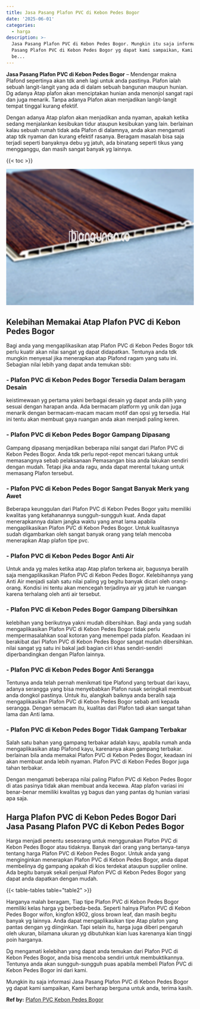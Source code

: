 ```yaml
---
title: Jasa Pasang Plafon PVC di Kebon Pedes Bogor
date: '2025-06-01'
categories:
  - harga
description: >-
  Jasa Pasang Plafon PVC di Kebon Pedes Bogor. Mungkin itu saja informasi Jasa
  Pasang Plafon PVC di Kebon Pedes Bogor yg dapat kami sampaikan, Kami berharap
  be...
---
```


**Jasa Pasang Plafon PVC di Kebon Pedes Bogor** – Mendengar makna Plafond sepertinya akan tdk aneh lagi untuk anda pastinya. Plafon ialah sebuah langit-langit yang ada di dalam sebuah bangunan maupun hunian. Dg adanya Atap plafon akan menciptakan hunian anda menonjol sangat rapi dan juga menarik. Tanpa adanya Plafon akan menjadikan langit-langit tempat tinggal kurang efektif.

Dengan adanya Atap plafon akan menjadikan anda nyaman, apakah ketika sedang menjalankan kesibukan tidur ataupun kesibukan yang lain. berlainan kalau sebuah rumah tidak ada Plafon di dalamnya, anda akan mengamati atap tdk nyaman dan kurang efektif rasanya. Beragam masalah bisa saja terjadi seperti banyaknya debu yg jatuh, ada binatang seperti tikus yang mengganggu, dan masih sangat banyak yg lainnya.

{{< toc >}}

![Jasa Pasang Plafon PVC di Kebon Pedes Bogor](/images/flafond-pvc-murah03.png)

## Kelebihan Memakai Atap Plafon PVC di Kebon Pedes Bogor

Bagi anda yang mengaplikasikan atap Plafon PVC di Kebon Pedes Bogor tdk perlu kuatir akan nilai sangat yg dapat didapatkan. Tentunya anda tdk mungkin menyesal jika menerapkan atap Plafond ragam yang satu ini. Sebagian nilai lebih yang dapat anda temukan sbb:

### \- Plafon PVC di Kebon Pedes Bogor Tersedia Dalam beragam Desain

keistimewaan yg pertama yakni berbagai desain yg dapat anda pilih yang sesuai dengan harapan anda. Ada bermacam platform yg unik dan juga menarik dengan bermacam-macam macam motif dan opsi yg tersedia. Hal ini tentu akan membuat gaya ruangan anda akan menjadi paling keren.

### \- Plafon PVC di Kebon Pedes Bogor Gampang Dipasang

Gampang dipasang menjadikan beberapa nilai sangat dari Plafon PVC di Kebon Pedes Bogor. Anda tdk perlu repot-repot mencari tukang untuk memasangnya sebab pelaksanaan Pemasangan bisa anda lakukan sendiri dengan mudah. Tetapi jika anda ragu, anda dapat merental tukang untuk memasang Plafon tersebut.

### \- Plafon PVC di Kebon Pedes Bogor Sangat Banyak Merk yang Awet

Beberapa keunggulan dari Plafon PVC di Kebon Pedes Bogor yaitu memiliki kwalitas yang ketahanannya sungguh-sungguh kuat. Anda dapat menerapkannya dalam jangka waktu yang amat lama apabila mengaplikasikan Plafon PVC di Kebon Pedes Bogor. Untuk kualitasnya sudah digambarkan oleh sangat banyak orang yang telah mencoba menerapkan Atap plafon tipe pvc.

### \- Plafon PVC di Kebon Pedes Bogor Anti Air

Untuk anda yg males ketika atap Atap plafon terkena air, bagusnya beralih saja mengaplikasikan Plafon PVC di Kebon Pedes Bogor. Kelebihannya yang Anti Air menjadi salah satu nilai paling yg begitu banyak dicari oleh orang-orang. Kondisi ini tentu akan mencegah terjadinya air yg jatuh ke ruangan karena terhalang oleh anti air tersebut.

### \- Plafon PVC di Kebon Pedes Bogor Gampang Dibersihkan

kelebihan yang berikutnya yakni mudah dibersihkan. Bagi anda yang sudah mengaplikasikan Plafon PVC di Kebon Pedes Bogor tidak perlu mempermasalahkan soal kotoran yang menempel pada plafon. Keadaan ini berakibat dari Plafon PVC di Kebon Pedes Bogor sangat mudah dibersihkan. nilai sangat yg satu ini bakal jadi bagian ciri khas sendiri-sendiri diperbandingkan dengan Plafon lainnya.

### \- Plafon PVC di Kebon Pedes Bogor Anti Serangga

Tentunya anda telah pernah menikmati tipe Plafond yang terbuat dari kayu, adanya serangga yang bisa menyebabkan Plafon rusak seringkali membuat anda dongkol pastinya. Untuk itu, alangkah baiknya anda beralih saja mengaplikasikan Plafon PVC di Kebon Pedes Bogor sebab anti kepada serangga. Dengan semacam itu, kualitas dari Plafon tadi akan sangat tahan lama dan Anti lama.

### \- Plafon PVC di Kebon Pedes Bogor Tidak Gampang Terbakar

Salah satu bahan yang gampang terbakar adalah kayu, apabila rumah anda mengaplikasikan atap Plafond kayu, karenanya akan gampang terbakar. berlainan bila anda memakai Plafon PVC di Kebon Pedes Bogor, keadaan ini akan membuat anda lebih nyaman. Plafon PVC di Kebon Pedes Bogor juga tahan terbakar.

Dengan mengamati beberapa nilai paling Plafon PVC di Kebon Pedes Bogor di atas pasinya tidak akan membuat anda kecewa. Atap plafon variasi ini benar-benar memiliki kwalitas yg bagus dan yang pantas dg hunian variasi apa saja.

## Harga Plafon PVC di Kebon Pedes Bogor Dari Jasa Pasang Plafon PVC di Kebon Pedes Bogor

Harga menjadi penentu seseorang untuk menggunakan Plafon PVC di Kebon Pedes Bogor atau tidaknya. Banyak dari orang yang bertanya-tanya tentang harga Plafon PVC di Kebon Pedes Bogor. Untuk anda yang menginginkan menerapkan Plafon PVC di Kebon Pedes Bogor, anda dapat membelinya dg gampang apakah di kios terdekat ataupun supplier online. Ada begitu banyak sekali penjual Plafon PVC di Kebon Pedes Bogor yang dapat anda dapatkan dengan mudah.

{{< table-tables table="table2" >}}

Harganya malah beragam, Tiap tipe Plafon PVC di Kebon Pedes Bogor memiliki kelas harga yg berbeda-beda. Seperti halnya Plafon PVC di Kebon Pedes Bogor wifon, kingfon k902, gloss brown leaf, dan masih begitu banyak yg lainnya. Anda dapat mengaplikasikan tipe Atap plafon yang pantas dengan yg diinginkan. Tapi selain itu, harga juga diberi pengaruh oleh ukuran, bilamana ukuran yg dibutuhkan kian luas karenanya kian tinggi poin harganya.

Dg mengamati kelebihan yang dapat anda temukan dari Plafon PVC di Kebon Pedes Bogor, anda bisa mencoba sendiri untuk membuktikannya. Tentunya anda akan sungguh-sungguh puas apabila membeli Plafon PVC di Kebon Pedes Bogor ini dari kami.

Mungkin itu saja informasi Jasa Pasang Plafon PVC di Kebon Pedes Bogor yg dapat kami sampaikan, Kami berharap berguna untuk anda, terima kasih.

**Ref by:** [Plafon PVC Kebon Pedes Bogor](https://id.wikipedia.org/wiki/Plafon)
